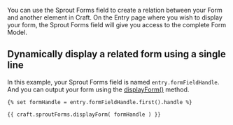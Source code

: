 You can use the Sprout Forms field to create a relation between your Form and another element in Craft. On the Entry page where you wish to display your form, the Sprout Forms field will give you access to the complete Form Model.

## Dynamically display a related form using a single line

In this example, your Sprout Forms field is named `entry.formFieldHandle`.  And you can output your form using the [displayForm()](http://sprout.barrelstrengthdesign.com/craft-plugins/forms/docs/templating/craft-sproutforms-displayform) method.

``` twig
{% set formHandle = entry.formFieldHandle.first().handle %}

{{ craft.sproutForms.displayForm( formHandle ) }}
```